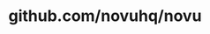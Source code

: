 ---
layout: post
title: github.com/novuhq/novu
categories: link
tags: [انگلیسی, گیت‌هاب, برنامه‌نویسی]
---